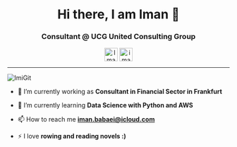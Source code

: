 <h1 align="center">Hi there, I am Iman 👋</h1>
<center>
<h3 align="center"> Consultant @ UCG United Consulting Group </h3>
</center>

<p align="center">
<a href="https://www.linkedin.com/in/imanbabaei" target="blank"><img align="center" src="https://cdn.jsdelivr.net/npm/simple-icons@3.0.1/icons/linkedin.svg" alt="Iman Babaei" height="30" width="30" /></a>
<a href="https://www.kaggle.com/imanbabaei" target="blank"><img align="center" src="https://cdn.jsdelivr.net/npm/simple-icons@3.0.1/icons/kaggle.svg" alt="imanbabaei" height="30" width="30" /></a>
</p>
<hr>

<p align="left"> <img src="https://komarev.com/ghpvc/?username=ImiGit" alt="ImiGit" /> </p>

- 🔭 I’m currently working as **Consultant in Financial Sector in Frankfurt** 

- 🌱 I’m currently learning **Data Science with Python and AWS**

- 📫 How to reach me **iman.babaei@icloud.com**

- ⚡ I love **rowing and reading novels :)**

